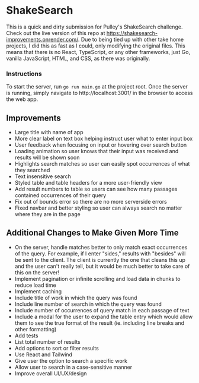 # ShakeSearch

This is a quick and dirty submission for Pulley's ShakeSearch challenge. Check out the live version of this repo at https://shakesearch-improvements.onrender.com/. Due to being tied up with other take home projects, I did this as fast as I could, only modifying the original files. This means that there is no React, TypeScript, or any other frameworks, just Go, vanilla JavaScript, HTML, and CSS, as there was originally.

### Instructions

To start the server, run `go run main.go` at the project root. Once the server is running, simply navigate to http://localhost:3001/ in the browser to access the web app.

## Improvements

- Large title with name of app
- More clear label on text box helping instruct user what to enter input box
- User feedback when focusing on input or hovering over search button
- Loading animation so user knows that their input was received and results will be shown soon
- Highlights search matches so user can easily spot occurrences of what they searched
- Text insensitive search
- Styled table and table headers for a more user-friendly view
- Add result numbers to table so users can see how many passages contained occurrences of their query
- Fix out of bounds error so there are no more serverside errors
- Fixed navbar and better styling so user can always search no matter where they are in the page

## Additional Changes to Make Given More Time

- On the server, handle matches better to only match exact occurrences of the query. For example, if I enter "sides," results with "besides" will be sent to the client. The client is currently the one that cleans this up and the user can't really tell, but it would be much better to take care of this on the server!
- Implement pagination or infinite scrolling and load data in chunks to reduce load time
- Implement caching
- Include title of work in which the query was found
- Include line number of search in which the query was found
- Include number of occurrences of query match in each passage of text
- Include a modal for the user to expand the table entry which would allow them to see the true format of the result (ie. including line breaks and other formatting)
- Add tests
- List total number of results
- Add options to sort or filter results
- Use React and Tailwind
- Give user the option to search a specific work
- Allow user to search in a case-sensitive manner
- Improve overall UI/UX/design
